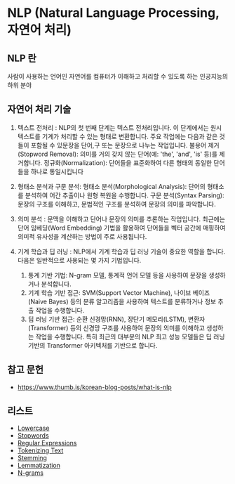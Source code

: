 # NLP (Natural Language Processing, 자연어 처리)

## NLP 란

사람이 사용하는 언어인 자연어를 컴퓨터가 이해하고 처리할 수 있도록 하는 인공지능의 하위 분야

## 자연어 처리 기술

1. 텍스트 전처리 : NLP의 첫 번째 단계는 텍스트 전처리입니다. 이 단계에서는 원시 텍스트를 기계가 처리할 수 있는 형태로 변환합니다. 주요 작업에는 다음과 같은 것들이 포함될 수 있문장을 단어,구 또는 문장으로 나누는 작업입니다. 불용어 제거 (Stopword Removal): 의미를 거의 갖지 않는 단어(예: 'the', 'and', 'is' 등)를 제거합니다. 정규화(Normalization):  단어들을 표준화하여 다른 형태의 동일한 단어들을 하나로 통일시킵니다

2. 형태소 분석과 구문 분석:  형태소 분석(Morphological  Analysis): 단어의 형태소를 분석하여 어간 추출이나 원형 복원을 수행합니다. 구문 분석(Syntax  Parsing): 문장의 구조를 이해하고, 문법적인 구조를 분석하여 문장의 의미를 파악합니다.

3. 의미 분석‍ : 문맥을 이해하고 단어나 문장의 의미를 추론하는 작업입니다. 최근에는 단어 임베딩(Word Embedding) 기법을 활용하여 단어들을 벡터 공간에 매핑하여 의미적 유사성을 계산하는 방법이 주로 사용됩니다.

4. 기계 학습과 딥 러닝 : NLP에서 기계 학습과 딥 러닝 기술이 중요한 역할을 합니다. 다음은 일반적으로 사용되는 몇 가지 기법입니다.‍
   1. 통계 기반 기법: N-gram 모델, 통계적 언어 모델 등을 사용하여 문장을 생성하거나 분석합니다.
   2. 기계 학습 기반 접근: SVM(Support Vector Machine), 나이브 베이즈(Naive Bayes) 등의 분류 알고리즘을 사용하여 텍스트를 분류하거나 정보 추출 작업을 수행합니다.‍
   3. 딥 러닝 기반 접근: 순환 신경망(RNN), 장단기 메모리(LSTM),  변환자(Transformer) 등의 신경망 구조를 사용하여 문장의 의미를 이해하고 생성하는 작업을 수행합니다. 특히 최근의 대부분의 NLP 최고 성능 모델들은 딥 러닝 기반의 Transformer 아키텍처를 기반으로 합니다.

## 참고 문헌

- https://www.thumb.is/korean-blog-posts/what-is-nlp


## 리스트

- [Lowercase](https://github.com/sotthang/TIL/blob/main/cs/nlp/lowercase.md)
- [Stopwords](https://github.com/sotthang/TIL/blob/main/cs/nlp/stopwords.md)
- [Regular Expressions](https://github.com/sotthang/TIL/blob/main/cs/nlp/regular_expressions.md)
- [Tokenizing Text](https://github.com/sotthang/TIL/blob/main/cs/nlp/tokenizing_text.md)
- [Stemming](https://github.com/sotthang/TIL/blob/main/cs/nlp/stemming.md)
- [Lemmatization](https://github.com/sotthang/TIL/blob/main/cs/nlp/lemmatization.md)
- [N-grams](https://github.com/sotthang/TIL/blob/main/cs/nlp/n-grams.md)
